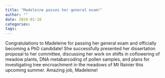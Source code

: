 ```yaml
---
title: "Madeleine passes her general exam!"
author: ""
date: 2024-01-16
categories:
tags: 
---
```

Congratulations to Madeleine for passing her general exam and officially becoming a PhD candidate! She successfully presented her dissertation proposal to her committee, discussing her work on shifts in coflowering of meadow plants, DNA metabarcoding of pollen samples, and plans for investigating tree encroachment in the meadows of Mt Rainier this upcoming summer. Amazing job, Madeleine!
